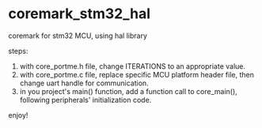 # coremark_stm32_hal
coremark for stm32 MCU, using hal library

steps:

1. with core_portme.h file, change ITERATIONS to an appropriate value.
2. with core_portme.c file, replace specific MCU platform header file, then change uart handle for communication.
3. in you project's main() function, add a function call to core_main(), following peripherals' initialization code.

enjoy!
